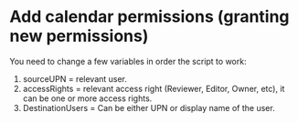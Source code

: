 # Add calendar permissions (granting new permissions)

You need to change a few variables in order the script to work:
1. sourceUPN = relevant user.
2. accessRights = relevant access right (Reviewer, Editor, Owner, etc), it can be one or more access rights.
3. DestinationUsers = Can be either UPN or display name of the user.